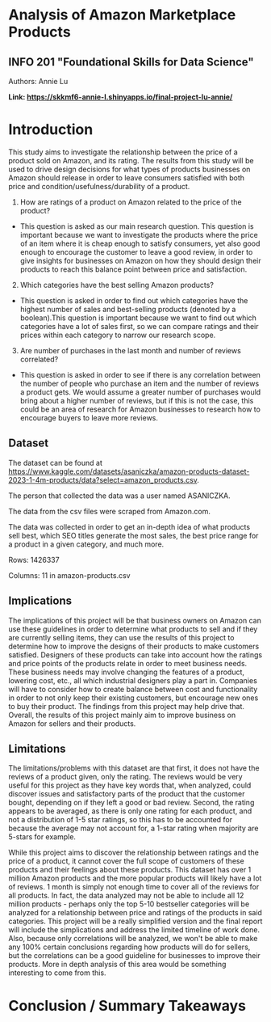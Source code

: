 # Analysis of Amazon Marketplace Products
## INFO 201 "Foundational Skills for Data Science"

Authors: Annie Lu

**Link: https://skkmf6-annie-l.shinyapps.io/final-project-lu-annie/**

# Introduction

This study aims to investigate the relationship between the price of a product sold on Amazon, and its rating. The results from this study will be used to drive design decisions for what types of products businesses on Amazon should release in order to leave consumers satisfied with both price and condition/usefulness/durability of a product.

1. How are ratings of a product on Amazon related to the price of the product?
- This question is asked as our main research question. This question is important because we want to investigate the products where the price of an item where it is cheap enough to satisfy consumers, yet also good enough to encourage the customer to leave a good review, in order to give insights for businesses on Amazon on how they should design their products to reach this balance point between price and satisfaction.

2. Which categories have the best selling Amazon products?
- This question is asked in order to find out which categories have the highest number of sales and best-selling products (denoted by a boolean).This question is important because we want to find out which categories have a lot of sales first, so we can compare ratings and their prices within each category to narrow our research scope.

3. Are number of purchases in the last month and number of reviews correlated?
- This question is asked in order to see if there is any correlation between the number of people who purchase an item and the number of reviews a product gets. We would assume a greater number of purchases would bring about a higher number of reviews, but if this is not the case, this could be an area of research for Amazon businesses to research how to encourage buyers to leave more reviews.

## Dataset

The dataset can be found at https://www.kaggle.com/datasets/asaniczka/amazon-products-dataset-2023-1-4m-products/data?select=amazon_products.csv.

The person that collected the data was a user named ASANICZKA.

The data from the csv files were scraped from Amazon.com.

The data was collected in order to get an in-depth idea of what products sell best, which SEO titles generate the most sales, the best price range for a product in a given category, and much more.

Rows: 1426337

Columns: 11 in amazon-products.csv

## Implications

The implications of this project will be that business owners on Amazon can use these guidelines in order to determine what products to sell and if they are currently selling items, they can use the results of this project to determine how to improve the designs of their products to make customers satisfied. Designers of these products can take into account how the ratings and price points of the products relate in order to meet business needs. These business needs may involve changing the features of a product, lowering cost, etc., all which industrial designers play a part in. Companies will have to consider how to create balance between cost and functionality in order to not only keep their existing customers, but encourage new ones to buy their product. The findings from this project may help drive that. Overall, the results of this project mainly aim to improve business on Amazon for sellers and their products. 

## Limitations

The limitations/problems with this dataset are that first, it does not have the reviews of a product given, only the rating. The reviews would be very useful for this project as they have key words that, when analyzed, could discover issues and satisfactory parts of the product that the customer bought, depending on if they left a good or bad review. Second, the rating appears to be averaged, as there is only one rating for each product, and not a distribution of 1-5 star ratings, so this has to be accounted for because the average may not account for, a 1-star rating when majority are 5-stars for example.

While this project aims to discover the relationship between ratings and the price of a product, it cannot cover the full scope of customers of these products and their feelings about these products. This dataset has over 1 million Amazon products and the more popular products will likely have a lot of reviews. 1 month is simply not enough time to cover all of the reviews for all products. In fact, the data analyzed may not be able to include all 12 million products - perhaps only the top 5-10 bestseller categories will be analyzed for a relationship between price and ratings of the products in said categories. This project will be a really simplified version and the final report will include the simplications and address the limited timeline of work done. Also, because only correlations will be analyzed, we won't be able to make any 100% certain conclusions regarding how products will do for sellers, but the correlations can be a good guideline for businesses to improve their products. More in depth analysis of this area would be something interesting to come from this.

# Conclusion / Summary Takeaways

